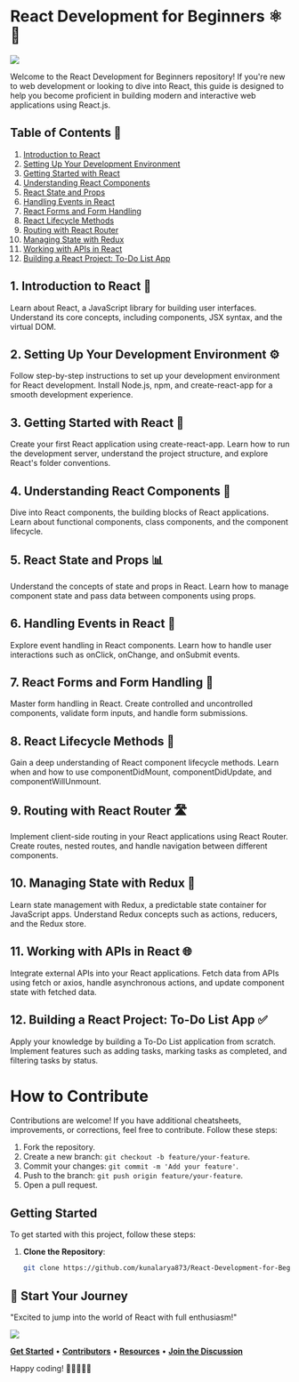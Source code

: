 # React Development for Beginners ⚛ 🚀

<img align="center" src="https://miro.medium.com/v2/resize:fit:2000/1*y6C4nSvy2Woe0m7bWEn4BA.png"></img>


Welcome to the React Development for Beginners repository! If you're new to web development or looking to dive into React, this guide is designed to help you become proficient in building modern and interactive web applications using React.js.

## Table of Contents 📑

1. [Introduction to React](#introduction-to-react)
2. [Setting Up Your Development Environment](#setting-up-your-development-environment)
3. [Getting Started with React](#getting-started-with-react)
4. [Understanding React Components](#understanding-react-components)
5. [React State and Props](#react-state-and-props)
6. [Handling Events in React](#handling-events-in-react)
7. [React Forms and Form Handling](#react-forms-and-form-handling)
8. [React Lifecycle Methods](#react-lifecycle-methods)
9. [Routing with React Router](#routing-with-react-router)
10. [Managing State with Redux](#managing-state-with-redux)
11. [Working with APIs in React](#working-with-apis-in-react)
12. [Building a React Project: To-Do List App](#building-a-react-project-to-do-list-app)

## 1. Introduction to React 🌟

Learn about React, a JavaScript library for building user interfaces. Understand its core concepts, including components, JSX syntax, and the virtual DOM.

## 2. Setting Up Your Development Environment ⚙️

Follow step-by-step instructions to set up your development environment for React development. Install Node.js, npm, and create-react-app for a smooth development experience.

## 3. Getting Started with React 🚀

Create your first React application using create-react-app. Learn how to run the development server, understand the project structure, and explore React's folder conventions.

## 4. Understanding React Components 🧩

Dive into React components, the building blocks of React applications. Learn about functional components, class components, and the component lifecycle.

## 5. React State and Props 📊

Understand the concepts of state and props in React. Learn how to manage component state and pass data between components using props.

## 6. Handling Events in React 🎉

Explore event handling in React components. Learn how to handle user interactions such as onClick, onChange, and onSubmit events.

## 7. React Forms and Form Handling 📝

Master form handling in React. Create controlled and uncontrolled components, validate form inputs, and handle form submissions.

## 8. React Lifecycle Methods 🔄

Gain a deep understanding of React component lifecycle methods. Learn when and how to use componentDidMount, componentDidUpdate, and componentWillUnmount.

## 9. Routing with React Router 🛣️

Implement client-side routing in your React applications using React Router. Create routes, nested routes, and handle navigation between different components.

## 10. Managing State with Redux 🧠

Learn state management with Redux, a predictable state container for JavaScript apps. Understand Redux concepts such as actions, reducers, and the Redux store.

## 11. Working with APIs in React 🌐

Integrate external APIs into your React applications. Fetch data from APIs using fetch or axios, handle asynchronous actions, and update component state with fetched data.

## 12. Building a React Project: To-Do List App ✅

Apply your knowledge by building a To-Do List application from scratch. Implement features such as adding tasks, marking tasks as completed, and filtering tasks by status.

# How to Contribute

Contributions are welcome! If you have additional cheatsheets, improvements, or corrections, feel free to contribute. Follow these steps:

1. Fork the repository.
2. Create a new branch: `git checkout -b feature/your-feature`.
3. Commit your changes: `git commit -m 'Add your feature'`.
4. Push to the branch: `git push origin feature/your-feature`.
5. Open a pull request.

<!-- Getting Started Section -->
## Getting Started

To get started with this project, follow these steps:

1. **Clone the Repository**:
   ```bash
   git clone https://github.com/kunalarya873/React-Development-for-Beginners

## 🌈 Start Your Journey

"Excited to jump into the world of React with full enthusiasm!"

<img align="center" src="https://media.licdn.com/dms/image/D4E12AQGmeG3bDuWOgA/article-cover_image-shrink_720_1280/0/1688282331421?e=2147483647&v=beta&t=5DAKzEUi8dK_d1ONVDqgUYnTRQmighfwqBiO2Pt0I7w"></img>

[**Get Started**](https://github.com/kunalarya873/React-Development-for-Beginners) • [**Contributors**](https://github.com/kunalarya873) • [**Resources**](https://github.com/kunalarya873/Python_DSA/blob/main/Data%2BStructures%2Band%2BAlgorithms%2BBootcamp%2Bin%2BPython%2Bslides%2BRemaster.pdf) • [**Join the Discussion**](#)

Happy coding! 🚀👩‍💻👨‍💻
